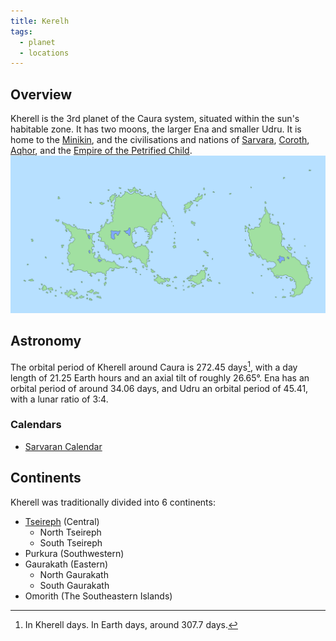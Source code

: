```yaml
---
title: Kerelh
tags:
  - planet
  - locations
---
```

## Overview
Kherell is the 3rd planet of the Caura system, situated within the sun's habitable zone. It has two moons, the larger Ena and smaller Udru. It is home to the [Minikin](fauna/minikin.md), and the civilisations and nations of [Sarvara](lore/2nd-realm/sarvara.md), [Coroth](lore/2nd-realm/coroth.md), [Aqhor](lore/2nd-realm/aqhor.md), and the [Empire of the Petrified Child](lore/empire-of-the-petrified-child).
![](images/kherell-world-map.png)
## Astronomy
The orbital period of Kherell around Caura is 272.45 days[^1], with a day length of 21.25 Earth hours and an axial tilt of roughly 26.65°. Ena has an orbital period of around 34.06 days, and Udru an orbital period of 45.41, with a lunar ratio of 3:4.
### Calendars
- [Sarvaran Calendar](lore/2nd-realm/sarvara/sarvaran-calendar.md)
## Continents
Kherell was traditionally divided into 6 continents:
- [Tseireph](lore/2nd-realm/tseireph.md) (Central)
	- North Tseireph
	- South Tseireph
- Purkura (Southwestern)
- Gaurakath (Eastern)
	- North Gaurakath
	- South Gaurakath
- Omorith (The Southeastern Islands)

[^1]: In Kherell days. In Earth days, around 307.7 days.